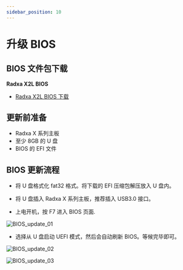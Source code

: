 ```yaml
---
sidebar_position: 10
---
```


# 升级 BIOS

## BIOS 文件包下载

**Radxa X2L BIOS**

- [Radxa X2L BIOS 下载](https://dl.radxa.com/x/x2l/radxa_x2l_v00014.zip)

## 更新前准备

- Radxa X 系列主板
- 至少 8GB 的 U 盘
- BIOS 的 EFI 文件

## BIOS 更新流程

- 将 U 盘格式化 fat32 格式。将下载的 EFI 压缩包解压放入 U 盘内。

- 将 U 盘插入 Radxa X 系列主板，推荐插入 USB3.0 接口。

- 上电开机，按 F7 进入 BIOS 页面.

![BIOS_update_01](/img/x/x2l/bios_update_01.webp)

- 选择从 U 盘启动 UEFI 模式，然后会自动刷新 BIOS。等候完毕即可。

![BIOS_update_02](/img/x/x2l/bios_update_02.webp)

![BIOS_update_03](/img/x/x2l/bios_update_03.webp)
